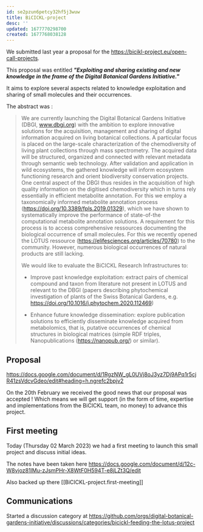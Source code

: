 ```yaml
---
id: se2pzun6petcy32hf5j3wuw
title: BiCICKL-project
desc: ''
updated: 1677770298700
created: 1677768038128
---
```



We submitted last year a proposal for the https://bicikl-project.eu/open-call-projects.

This proposal was entitled **_"Exploiting and sharing existing and new knowledge in the frame of the Digital Botanical Gardens Initiative."_**

It aims to explore several aspects related to knowledge exploitation and sharing of small molecules and their occurrences.

The abstract was : 

> We are currently launching the Digital Botanical Gardens Initiative (DBGI, www.dbgi.org) with the ambition to explore innovative solutions for the acquisition, management and sharing of digital information acquired on living botanical collections. A particular focus is placed on the large-scale characterization of the chemodiversity of living plant collections through mass spectrometry. The acquired data will be structured, organized and connected with relevant metadata through semantic web technology. After validation and application in wild ecosystems, the gathered knowledge will inform ecosystem functioning research and orient biodiversity conservation projects. 
> One central aspect of the DBGI thus resides in the acquisition of high quality information on the digitised chemodiversity which in turns rely essentially in efficient metabolite annotation. For this we employ a taxonomically informed metabolite annotation process (https://doi.org/10.3389/fpls.2019.01329), which we have shown to systematically improve the performance of state-of-the computational metabolite annotation solutions. A requirement for this process is to access comprehensive ressources documenting the biological occurrence of small molecules. For this we recently opened the LOTUS ressource (https://elifesciences.org/articles/70780) to the community. However, numerous biological occurrences of natural products are still lacking. 
> 
> We would like to evaluate the BiCICKL Research Infrastructures to:
> 
> - Improve past knowledge exploitation: extract pairs of chemical compound and taxon from literature not present in LOTUS and relevant to the DBGI (papers describing phytochemical investigation of plants of the Swiss Botanical Gardens, e.g. https://doi.org/10.1016/j.phytochem.2020.112469)  
> 
> - Enhance future knowledge dissemination: explore publication solutions to efficiently disseminate knowledge acquired from metabolomics, that is, putative occurrences of chemical structures in biological matrices (simple RDF triples, Nanopublications (https://nanopub.org/)  or similar).



## Proposal

https://docs.google.com/document/d/1RgzNW_gL0UVj8oJ3yz7Dj9APq1r5cjR41zsVdcvGdeo/edit#heading=h.ngrefc2bpjv2


On the 20th February we received the good news that our proposal was accepted ! Which means we will get support (in the form of time, expertise and implementations from the BiCICKL team, no money) to advance this project.

## First meeting 

Today (Thursday 02 March 2023) we had a first meeting to launch this small project and discuss initial ideas.

The notes have been taken here https://docs.google.com/document/d/12c-W8vjoz81lMu-zJsmPHr-X8WtF0H594T-e8jLZt3Q/edit

Also backed up there [[BiCICKL-project.first-meeting]]


## Communications 

Started a discussion category at https://github.com/orgs/digital-botanical-gardens-initiative/discussions/categories/bicickl-feeding-the-lotus-project

